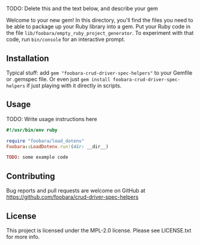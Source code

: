 # 

TODO: Delete this and the text below, and describe your gem

Welcome to your new gem! In this directory, you'll find the files you need to be able to package up your Ruby library
into a gem. Put your Ruby code in the file `lib/foobara/empty_ruby_project_generator`. To experiment with that code,
run `bin/console` for an interactive prompt.


## Installation

Typical stuff: add `gem "foobara-crud-driver-spec-helpers"` to your Gemfile or .gemspec file. Or even just
`gem install foobara-crud-driver-spec-helpers` if just playing with it directly in scripts.

## Usage

TODO: Write usage instructions here

```ruby
#!/usr/bin/env ruby

require "foobara/load_dotenv"
Foobara::LoadDotenv.run!(dir: __dir__)

TODO: some example code
```
## Contributing

Bug reports and pull requests are welcome on GitHub
at https://github.com/foobara/crud-driver-spec-helpers

## License

This project is licensed under the MPL-2.0 license. Please see LICENSE.txt for more info.
